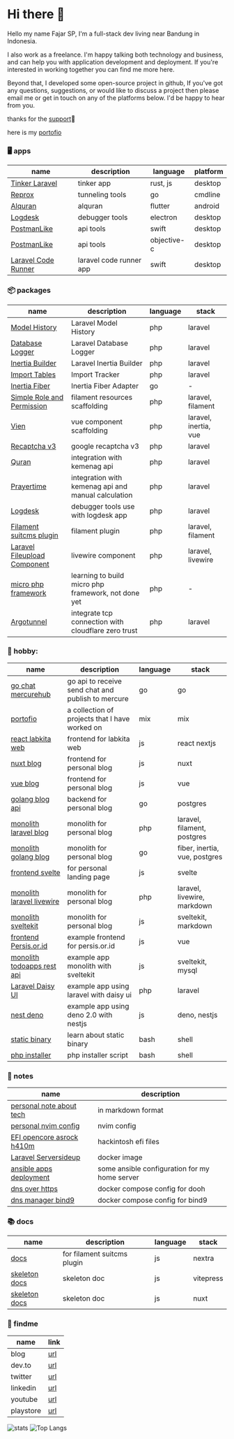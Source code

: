 # Hi there 👋

Hello my name Fajar SP, I'm a full-stack dev living near Bandung in Indonesia.

I also work as a freelance. I'm happy talking both technology and business, and
can help you with application development and deployment. If you're interested
in working together you can find me more here.

Beyond that, I developed some open-source project in github, If you've got any
questions, suggestions, or would like to discuss a project then please email me
or get in touch on any of the platforms below. I'd be happy to hear from you.

thanks for the [support](https://github.com/sponsors/jhonoryza)🤝

here is my [portofio](https://labkita.my.id/engineers)

### 🖥️ apps

| name                                                                            | description             | language    | platform |
| ------------------------------------------------------------------------------- | ----------------------- | ----------- | -------- |
| [Tinker Laravel](https://github.com/jhonoryza/tinker-laravel)                   | tinker app              | rust, js    | desktop  |
| [Reprox](https://github.com/jhonoryza/reprox)                                   | tunneling tools         | go          | cmdline  |
| [Alquran](https://github.com/jhonoryza/flutter_labkita_alquran)                 | alquran                 | flutter     | android  |
| [Logdesk](https://github.com/jhonoryza/logdesk)                                 | debugger tools          | electron    | desktop  |
| [PostmanLike](https://github.com/jhonoryza/swiftui-postmanlike)                 | api tools               | swift       | desktop  |
| [PostmanLike](https://github.com/jhonoryza/objective-c-postmanlike)             | api tools               | objective-c | desktop  |
| [Laravel Code Runner](https://github.com/jhonoryza/swiftui-laravel-code-runner) | laravel code runner app | swift       | desktop  |

### 📦 packages

| name                                                                                       | description                                         | language | stack                 |
| ------------------------------------------------------------------------------------------ | --------------------------------------------------- | -------- | --------------------- |
| [Model History](https://github.com/jhonoryza/laravel-model-history)                        | Laravel Model History                               | php      | laravel               |
| [Database Logger](https://github.com/jhonoryza/laravel-database-logger)                    | Laravel Database Logger                             | php      | laravel               |
| [Inertia Builder](https://github.com/jhonoryza/laravel-inertia-builder)                    | Laravel Inertia Builder                             | php      | laravel               |
| [Import Tables](https://github.com/jhonoryza/laravel-import-tables)                        | Import Tracker                                      | php      | laravel               |
| [Inertia Fiber](https://github.com/jhonoryza/inertia-fiber)                                | Inertia Fiber Adapter                               | go       | -                     |
| [Simple Role and Permission](https://github.com/jhonoryza/filament-simple-role-permission) | filament resources scaffolding                      | php      | laravel, filament     |
| [Vien](https://github.com/jhonoryza/laravel-vien)                                          | vue component scaffolding                           | php      | laravel, inertia, vue |
| [Recaptcha v3](https://github.com/jhonoryza/recaptcha-v3/tree/main)                        | google recaptcha v3                                 | php      | laravel               |
| [Quran](https://github.com/jhonoryza/laravel-quran)                                        | integration with kemenag api                        | php      | laravel               |
| [Prayertime](https://github.com/jhonoryza/laravel-prayertime)                              | integration with kemenag api and manual calculation | php      | laravel               |
| [Logdesk](https://github.com/jhonoryza/laravel-logdesk)                                    | debugger tools use with logdesk app                 | php      | laravel               |
| [Filament suitcms plugin](https://github.com/jhonoryza/filament-suitcms-plugin)            | filament plugin                                     | php      | laravel, filament     |
| [Laravel Fileupload Component](https://github.com/jhonoryza/laravel-fileupload-component)  | livewire component                                  | php      | laravel, livewire     |
| [micro php framework](https://github.com/jhonoryza/bandung-framework)                      | learning to build micro php framework, not done yet | php      | -                     |
| [Argotunnel](https://github.com/jhonoryza/argotunnel-laravel)                              | integrate tcp connection with cloudflare zero trust | php      | laravel               |

### 🔧 hobby:

| name                                                                               | description                                        | language | stack                         |
| ---------------------------------------------------------------------------------- | -------------------------------------------------- | -------- | ----------------------------- |
| [go chat mercurehub](https://github.com/jhonoryza/go-chat-mercurehub)              | go api to receive send chat and publish to mercure | go       | go                            |
| [portofio](https://labkita.my.id/engineers)                                        | a collection of projects that I have worked on     | mix      | mix                           |
| [react labkita web](https://github.com/jhonoryza/nextjs-labkita-web)               | frontend for labkita web                           | js       | react nextjs                  |
| [nuxt blog](https://github.com/jhonoryza/nuxt-blog)                                | frontend for personal blog                         | js       | nuxt                          |
| [vue blog](https://github.com/jhonoryza/vue-blog)                                  | frontend for personal blog                         | js       | vue                           |
| [golang blog api](https://github.com/jhonoryza/golang-blog-api)                    | backend for personal blog                          | go       | postgres                      |
| [monolith laravel blog](https://github.com/jhonoryza/laravel-filament-blog)        | monolith for personal blog                         | php      | laravel, filament, postgres   |
| [monolith golang blog](https://github.com/jhonoryza/golang-fiber-blog-api)         | monolith for personal blog                         | go       | fiber, inertia, vue, postgres |
| [frontend svelte](https://github.com/jhonoryza/svelte-labkita-landingpage)         | for personal landing page                          | js       | svelte                        |
| [monolith laravel livewire](https://github.com/jhonoryza/laravel-blog-markdown)    | monolith for personal blog                         | php      | laravel, livewire, markdown   |
| [monolith sveltekit](https://github.com/jhonoryza/sveltekit-blog-youtube-tutorial) | monolith for personal blog                         | js       | sveltekit, markdown           |
| [frontend Persis.or.id](https://github.com/jhonoryza/sveltekit-persis-orid)        | example frontend for persis.or.id                  | js       | vue                           |
| [monolith todoapps rest api](https://github.com/jhonoryza/sveltekit-todoapps-api)  | example app monolith with sveltekit                | js       | sveltekit, mysql              |
| [Laravel Daisy UI](https://github.com/jhonoryza/daisyui-admin-panel)               | example app using laravel with daisy ui            | php      | laravel                       |
| [nest deno](https://github.com/jhonoryza/nest-deno)                                | example app using deno 2.0 with nestjs             | js       | deno, nestjs                  |
| [static binary](https://github.com/jhonoryza/static-binary)                        | learn about static binary                          | bash     | shell                         |
| [php installer](https://github.com/jhonoryza/php-installer)                        | php installer script                               | bash     | shell                         |

### 📘 notes

| name                                                                                         | description                                   |
| -------------------------------------------------------------------------------------------- | --------------------------------------------- |
| [personal note about tech](https://github.com/jhonoryza/markdown-notes)                      | in markdown format                            |
| [personal nvim config](https://github.com/jhonoryza/nvim)                                    | nvim config                                   |
| [EFI opencore asrock h410m](https://github.com/jhonoryza/efi-opencore-asrock-h410m-i3-10100) | hackintosh efi files                          |
| [Laravel Serversideup](https://github.com/jhonoryza/serversideup-laravel)                    | docker image                                  |
| [ansible apps deployment](https://github.com/jhonoryza/ansible-apps-deployment)              | some ansible configuration for my home server |
| [dns over https](https://github.com/jhonoryza/dns-over-https-docker)                         | docker compose config for dooh                |
| [dns manager bind9](https://github.com/jhonoryza/bind9-docker)                               | docker compose config for bind9               |

### 📚 docs

| name                                                                  | description                 | language | stack     |
| --------------------------------------------------------------------- | --------------------------- | -------- | --------- |
| [docs](https://github.com/jhonoryza/filament-suitcms-plugin-docs)     | for filament suitcms plugin | js       | nextra    |
| [skeleton docs](https://github.com/jhonoryza/template-docs-vitepress) | skeleton doc                | js       | vitepress |
| [skeleton docs](https://github.com/jhonoryza/template-docs.git)       | skeleton doc                | js       | nuxt      |

### 🔎 findme

| name      | link                                                                 |
| --------- | -------------------------------------------------------------------- |
| blog      | [url](https://fajar.labkita.my.id/)                                  |
| dev.to    | [url](https://dev.to/jhonoryza)                                      |
| twitter   | [url](https://twitter.com/jardik7)                                   |
| linkedin  | [url](https://www.linkedin.com/in/fajar-sidik-priatna-8b31a788/)     |
| youtube   | [url](https://www.youtube.com/channel/UCwHy_Tkd7yc_24XlsTrnrNA)      |
| playstore | [url](https://play.google.com/store/apps/dev?id=9101982290652990628) |

![stats](https://github-readme-stats.vercel.app/api?username=jhonoryza&count_private=true&show_icons=true&theme=algolia)
![Top Langs](https://github-readme-stats.vercel.app/api/top-langs/?username=jhonoryza&layout=compact)
